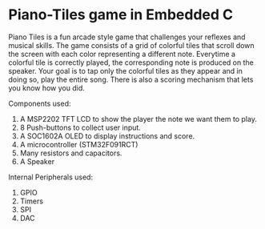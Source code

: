 # Piano-Tiles game in Embedded C
Piano Tiles is a fun arcade style game that challenges your reflexes and musical skills. The game consists of a grid of colorful tiles that scroll down the screen with each color representing a different note. Everytime a colorful tile is correctly played, the corresponding note is produced on the speaker. Your goal is to tap only the colorful tiles as they appear and in doing so, play the entire song. There is also a scoring mechanism that lets you know how you did.

Components used:
1) A MSP2202 TFT LCD to show the player the note we want them to play. 
2) 8 Push-buttons to collect user input.
3) A SOC1602A OLED to display instructions and score. 
5) A microcontroller (STM32F091RCT)
6) Many resistors and capacitors.
7) A Speaker

Internal Peripherals used:
1) GPIO
2) Timers
3) SPI
4) DAC
